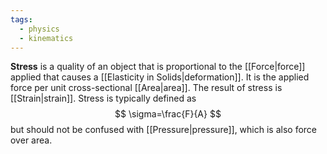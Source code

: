 ```yaml
---
tags:
  - physics
  - kinematics
---
```

**Stress** is a quality of an object that is proportional to the [[Force|force]] applied that causes a [[Elasticity in Solids|deformation]]. It is the applied force per unit cross-sectional [[Area|area]]. The result of stress is [[Strain|strain]]. Stress is typically defined as
$$
\sigma=\frac{F}{A}
$$
but should not be confused with [[Pressure|pressure]], which is also force over area.
